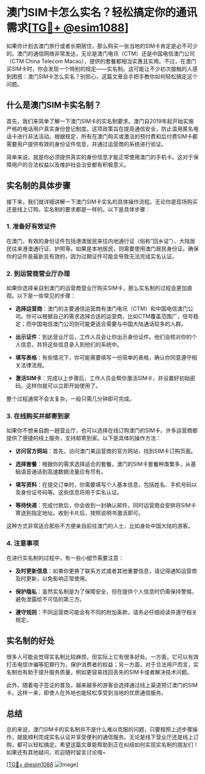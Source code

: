 # 澳门SIM卡怎么实名？轻松搞定你的通讯需求[[TG💪+ @esim1088](https://t.me/s/esim1088)]

如果你计划去澳门旅行或者长期居住，那么购买一张当地的SIM卡肯定是必不可少的。澳门的通信网络非常发达，无论是澳门电讯（CTM）还是中国电信澳门公司（CTM China Telecom Macau），提供的套餐都相当实惠且实用。不过，在澳门买SIM卡时，你会发现一个特别的规定——实名制。这可能让不少初次接触的人感到困惑：澳门SIM卡怎么实名？别担心，这篇文章会手把手教你如何轻松搞定这个问题。

## 什么是澳门SIM卡实名制？

首先，我们来简单了解一下澳门SIM卡的实名制要求。澳门自2019年起开始实施严格的电话用户真实身份登记制度。这项政策旨在提高通信安全，防止滥用匿名电话卡进行非法活动。根据规定，所有在澳门购买或激活的预付费和后付费SIM卡都需要用户提供有效的身份证件信息，并通过运营商的系统进行验证。

简单来说，就是你必须提供真实的身份信息才能正常使用澳门的手机卡。这对于保障用户的合法权益以及维护社会治安都有积极意义。

## 实名制的具体步骤

接下来，我们就详细讲解一下澳门SIM卡实名的具体操作流程。无论你是现场购买还是线上订购，实名制的要求都是一样的。以下是具体步骤：

### 1. 准备好有效证件

在澳门，有效的身份证件包括港澳居民来往内地通行证（俗称“回乡证”）、大陆居民往来港澳通行证、护照等。如果是本地居民，则需要使用澳门居民身份证。确保你的证件是最新且有效的，因为过期证件可能会导致无法完成实名认证。

### 2. 到运营商营业厅办理

如果你选择亲自到澳门的运营商营业厅购买SIM卡，那么实名制的过程会更加直观。以下是一些常见的步骤：

- **选择运营商**：澳门的主要通信运营商有澳门电讯（CTM）和中国电信澳门公司。你可以根据自己的需求选择合适的运营商，比如CTM覆盖范围广，信号稳定；而中国电信澳门公司则可能更适合需要与中国大陆通话较多的人群。
  
- **出示证件**：到达营业厅后，工作人员会让你出示身份证件。他们会核对你的个人信息，并将这些信息录入到他们的系统中。
  
- **填写表格**：有些情况下，你可能需要填写一份简单的表格，确认你同意遵守相关法律法规。
  
- **激活SIM卡**：完成以上步骤后，工作人员会帮你激活SIM卡，并设置好初始密码。这样你就可以立即开始使用了。

整个过程通常不会太复杂，一般只需几分钟即可完成。

### 3. 在线购买并邮寄到家

如果你不想亲自跑一趟营业厅，也可以选择在线订购澳门的SIM卡。许多运营商都提供了便捷的线上服务，支持邮寄到家。以下是具体的操作方法：

- **访问官方网站**：首先，访问澳门某运营商的官方网站，找到SIM卡订购页面。
  
- **选择套餐**：根据你的需求选择适合的套餐。澳门的SIM卡套餐种类繁多，从基础语音通话到高速数据流量应有尽有。
  
- **填写资料**：在提交订单时，你需要填写个人基本信息，包括姓名、手机号码以及身份证号码等。这些信息将用于实名认证。
  
- **等待快递**：完成付款后，你会收到一封确认邮件，同时运营商会安排将SIM卡寄送到指定地址。收到卡片后，按照说明书激活即可。

这种方式非常适合那些不方便亲自前往澳门的人士，比如身处中国大陆的游客。

### 4. 注意事项

在进行实名制的过程中，有一些小细节需要注意：

- **及时更新信息**：如果你更换了联系方式或者其他重要信息，请记得通知运营商及时更新，以免影响正常使用。
  
- **保护隐私**：虽然实名制是为了保障安全，但在提供个人信息时仍需保持警惕，避免泄露给不可信的第三方。
  
- **遵守规则**：不同运营商可能会有不同的附加条款，请务必仔细阅读并遵守相关规定。

## 实名制的好处

很多人可能会觉得实名制比较麻烦，但实际上它有很多好处。一方面，它可以有效打击电信诈骗等犯罪行为，保护消费者的权益；另一方面，对于合法用户而言，实名制也有助于提升服务质量，例如更容易找回丢失的SIM卡或者解决技术问题。

此外，随着电子签证的普及，越来越多的游客会选择通过线上渠道预订澳门的SIM卡。这样一来，即使人在外地也能轻松享受到当地的优质通信服务。

## 总结

总的来说，澳门SIM卡的实名制并不是什么难以克服的问题，只要按照上述步骤操作，就能顺利完成实名认证并享受便利的通信服务。无论是线下营业厅还是线上订购，都可以轻松搞定。希望这篇文章能帮助到正在纠结如何实现实名制的朋友们！如果还有其他疑问，欢迎随时留言讨论哦~

[[TG💪+ @esim1088](https://t.me/s/esim1088) ![Image](https://i.postimg.cc/4NQfJmqS/Snipaste-2025-05-13-00-14-12.png)]